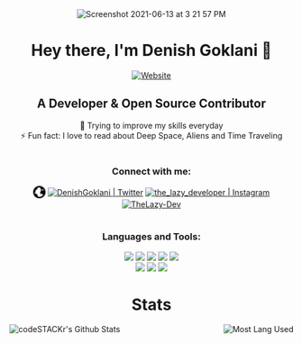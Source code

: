 
<div align='center'>

  <img width="700" alt="Screenshot 2021-06-13 at 3 21 57 PM" src="https://user-images.githubusercontent.com/32642309/121802682-3b111e80-cc5b-11eb-8799-a423e9c4e5e2.png">
  
# Hey there, I'm Denish Goklani 👋 
  
[![Website](https://img.shields.io/badge/visit-TheLazy--dev.github.io-green)](https://TheLazy-dev.github.io)

  <h2> A Developer & Open Source Contributor </h2>
  

🌱 Trying to improve my skills everyday
  <br>
 ⚡ Fun fact: I love to read about Deep Space, Aliens and Time Traveling
 
  #
  
### Connect with me:

[<img align="center" alt="TheLazy-Dev" width="22px" src="https://raw.githubusercontent.com/iconic/open-iconic/master/svg/globe.svg" />][website]
[<img align="center" alt="DenishGoklani | Twitter" width="22px" src="https://cdn.jsdelivr.net/npm/simple-icons@v3/icons/twitter.svg" />][twitter]
[<img align="center" alt="the_lazy_developer | Instagram" width="22px" src="https://cdn.jsdelivr.net/npm/simple-icons@v3/icons/instagram.svg" />][instagram]
[<img align="center" alt="TheLazy-Dev" width="22px" src="https://cdn.jsdelivr.net/npm/simple-icons@v3/icons/facebook.svg" />][facebook]

# 

### Languages and Tools:

![](https://img.shields.io/badge/OS-Linux-informational?style=flat&logo=linux&logoColor=white&color=2bbc8a)
![](https://img.shields.io/badge/Editor-IntelliJ_IDEA-informational?style=flat&logo=intellij-idea&logoColor=white&color=2bbc8a)
![](https://img.shields.io/badge/Code-Java-informational?style=flat&logo=java&logoColor=white&color=2bbc8a)
![](https://img.shields.io/badge/Code-Ruby-informational?style=flat&logo=ruby&logoColor=white&color=2bbc8a)
![](https://img.shields.io/badge/Code-Make-informational?style=flat&logo=cmake&logoColor=white&color=2bbc8a)
<br>
![](https://img.shields.io/badge/Code-Flutter-informational?style=flat&logo=flutter&logoColor=white&color=2bbc8a)
![](https://img.shields.io/badge/Shell-Bash-informational?style=flat&logo=gnu-bash&logoColor=white&color=2bbc8a)
![](https://img.shields.io/badge/Tools-Docker-informational?style=flat&logo=docker&logoColor=white&color=2bbc8a)

# Stats
<img align="left" alt="codeSTACKr's Github Stats" src="https://github-readme-stats.vercel.app/api?username=TheLazy-Dev&show_icons=true&hide_border=true&count_private=true" />
<img align="right" alt="Most Lang Used" src="https://github-readme-stats.vercel.app/api/top-langs/?username=TheLazy-Dev&layout=compact&theme=radical"/>
  

[website]: https://TheLazy-Dev.github.io
[twitter]: https://twitter.com/DenishGoklani
[instagram]: https://instagram.com/the_lazy_developer
[facebook]: https://facebook.com/SparkCoder
<div>
<br><br>
